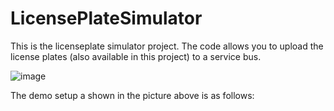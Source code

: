 # LicensePlateSimulator

This is the licenseplate simulator project. The code allows you to upload the license plates (also available in this project) to a service bus.

![image](https://user-images.githubusercontent.com/104528/109414681-76415780-79b4-11eb-8d49-36d5423f6f34.png)


The demo setup a shown in the picture above is as follows:


